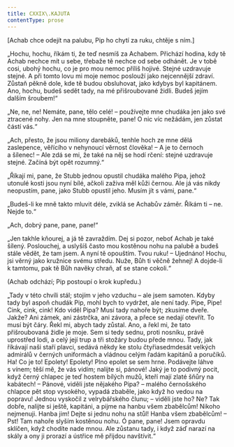 ```yaml
---
title: CXXIX\.KAJUTA
contentType: prose
---
```


<section>

\[Achab chce odejít na palubu, Pip ho chytí za ruku, chtěje s ním.\]

</section>

<section>

„Hochu, hochu, říkám ti, že teď nesmíš za Achabem. Přichází hodina, kdy tě Achab nechce mít u sebe, třebaže tě nechce od sebe odhánět. Je v tobě cosi, ubohý hochu, co je pro mou nemoc příliš hojivé. Stejné uzdravuje stejné. A při tomto lovu mi moje nemoc poslouží jako nejcennější zdraví. Zůstaň pěkně dole, kde tě budou obsluhovat, jako kdybys byl kapitánem. Ano, hochu, budeš sedět tady, na mé přišroubované židli. Budeš jejím dalším šroubem!“

„Ne, ne, ne! Nemáte, pane, tělo celé! – používejte mne chudáka jen jako své ztracené nohy. Jen na mne stoupněte, pane! O nic víc nežádám, jen zůstat částí vás.“

„Ach, přesto, že jsou miliony darebáků, tenhle hoch ze mne dělá zaslepence, věřícího v nehynoucí věrnost člověka! – A je to černoch a šílenec! – Ale zdá se mi, že také na něj se hodí rčení: stejné uzdravuje stejné. Začíná být opět rozumný.“

„Říkají mi, pane, že Stubb jednou opustil chudáka malého Pipa, jehož utonulé kosti jsou nyní bílé, ačkoli zaživa měl kůži černou. Ale já vás nikdy neopustím, pane, jako Stubb opustil jeho. Musím jít s vámi, pane.“

„Budeš-li ke mně takto mluvit déle, zviklá se Achabův záměr. Říkám ti – ne. Nejde to.“

„Ach, dobrý pane, pane, pane!“

„Jen takhle kňourej, a já tě zavraždím. Dej si pozor, neboť Achab je také šílený. Poslouchej, a uslyšíš často mou kostěnou nohu na palubě a budeš stále vědět, že tam jsem. A nyní tě opouštím. Tvou ruku! – Ujednáno! Hochu, jsi věrný jako kružnice svému středu. Nuže, Bůh ti věčně žehnej! A dojde-li k tamtomu, pak tě Bůh navěky chraň, ať se stane cokoli.“

(Achab odchází; Pip postoupí o krok kupředu.)

„Tady v této chvíli stál; stojím v jeho vzduchu – ale jsem samoten. Kdyby tady byl aspoň chudák Pip, mohl bych to vydržet, ale není tady. Pipe, Pipe! Cink, cink, cink! Kdo viděl Pipa? Musí tady nahoře být; zkusíme dveře. Jakže? Ani zámek, ani zástrčka, ani závora, a přece se nedají otevřít. To musí být čáry. Řekl mi, abych tady zůstal. Ano, a řekl mi, že tato přišroubovaná židle je moje. Sem si tedy sednu, proti nosníku, právě uprostřed lodi, a celý její trup a tři stožáry budou přede mnou. Tady, jak říkávají naši staří plavci, sedává někdy ke stolu čtyřiasedmdesát velkých admirálů v černých uniformách a vládnou celým řadám kapitánů a poručíků. Ha! Co je to! Epolety! Epolety! Plno epolet se sem hrne. Podávejte láhve s vínem; těší mě, že vás vidím; nalijte si, pánové! Jaký je to podivný pocit, když černý chlapec je teď hostem bílých mužů, kteří mají zlaté šňůry na kabátech! – Pánové, viděli jste nějakého Pipa? – malého černošského chlapce pět stop vysokého, vypadá zbaběle, jako když ho vedou na popravu! Jednou vyskočil z velrybářského člunu; – viděli jste ho? Ne? Tak dobře, nalijte si ještě, kapitáni, a pijme na hanbu všem zbabělcům! Nikoho nejmenuji. Hanba jim! Dejte si jednu nohu na stůl! Hanba všem zbabělcům! – Pst! Tam nahoře slyším kostěnou nohu. Ó pane, pane! Jsem opravdu sklíčen, když chodíte nade mnou. Ale zůstanu tady, i když záď narazí na skály a ony ji prorazí a ústřice mě přijdou navštívit.“

</section>
